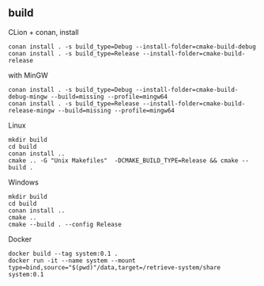 ## build

CLion + conan, install

```shell
conan install . -s build_type=Debug --install-folder=cmake-build-debug
conan install . -s build_type=Release --install-folder=cmake-build-release

```

with MinGW

```
conan install . -s build_type=Debug --install-folder=cmake-build-debug-mingw --build=missing --profile=mingw64
conan install . -s build_type=Release --install-folder=cmake-build-release-mingw --build=missing --profile=mingw64

```


Linux

```shell
mkdir build
cd build
conan install ..
cmake .. -G "Unix Makefiles"  -DCMAKE_BUILD_TYPE=Release && cmake --build .
```

Windows

```shell
mkdir build
cd build
conan install ..
cmake ..
cmake --build . --config Release
```

Docker 

```shell
docker build --tag system:0.1 .
docker run -it --name system --mount type=bind,source="$(pwd)"/data,target=/retrieve-system/share system:0.1
```

